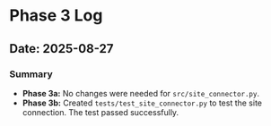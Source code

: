 # Phase 3 Log

## Date: 2025-08-27

### Summary

*   **Phase 3a:** No changes were needed for `src/site_connector.py`.
*   **Phase 3b:** Created `tests/test_site_connector.py` to test the site connection. The test passed successfully.

